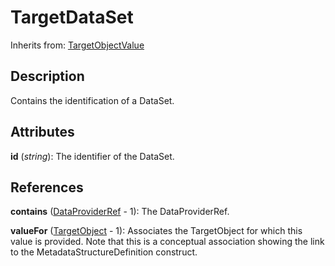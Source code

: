 
# TargetDataSet

Inherits from: [TargetObjectValue](TargetObjectValue.md)



## Description

Contains the identification of a DataSet.


## Attributes

**id** (*string*): The identifier of the DataSet.



## References

**contains** ([DataProviderRef](DataProviderRef.md) - 1): The DataProviderRef.

**valueFor** ([TargetObject](TargetObject.md) - 1): Associates the TargetObject for which this value is provided. Note that this is a conceptual association showing the link to the MetadataStructureDefinition construct.




